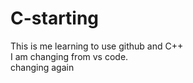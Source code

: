 # C-starting
This is me learning to use github and C++
<br> I am changing from vs code.
<br> changing again